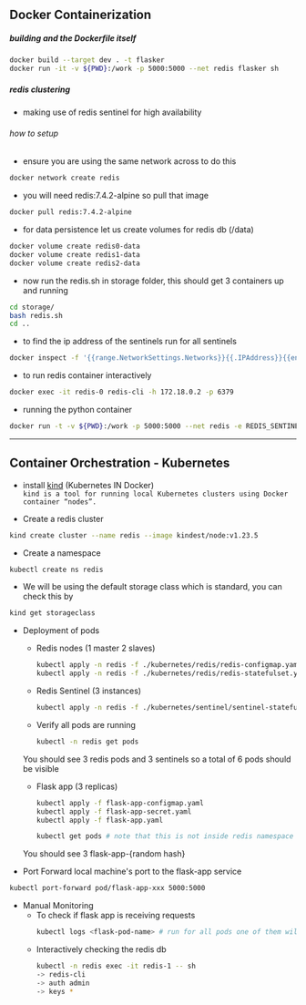 ## Docker Containerization

##### building and the Dockerfile itself

```bash
docker build --target dev . -t flasker
docker run -it -v ${PWD}:/work -p 5000:5000 --net redis flasker sh
```

##### redis clustering

- making use of redis sentinel for high availability

###### how to setup

- ensure you are using the same network across to do this 
```bash
docker network create redis
```

- you will need redis:7.4.2-alpine so pull that image
```bash
docker pull redis:7.4.2-alpine
```

- for data persistence let us create volumes for redis db (/data)
```bash
docker volume create redis0-data
docker volume create redis1-data
docker volume create redis2-data
```

- now run the redis.sh in storage folder, this should get 3 containers up and running 
```bash
cd storage/
bash redis.sh
cd ..
```

- to find the ip address of the sentinels run for all sentinels
```bash
docker inspect -f '{{range.NetworkSettings.Networks}}{{.IPAddress}}{{end}}' sentinel-0
```

- to run redis container interactively 
```bash
docker exec -it redis-0 redis-cli -h 172.18.0.2 -p 6379
```

- running the python container
```bash
docker run -t -v ${PWD}:/work -p 5000:5000 --net redis -e REDIS_SENTINELS="172.18.0.5:5000, 172.18.0.6:5000, 172.18.0.7:5000" -e REDIS_MASTER="mymaster" -e REDIS_PASSWORD="admin" flasker
```

---

## Container Orchestration - Kubernetes

- install [kind](https://kind.sigs.k8s.io/) (Kubernetes IN Docker) <br>
`kind is a tool for running local Kubernetes clusters using Docker container “nodes”. `

- Create a redis cluster
```bash
kind create cluster --name redis --image kindest/node:v1.23.5
```

- Create a namespace 
```bash
kubectl create ns redis
```

- We will be using the default storage class which is standard, you can check this by 
```bash
kind get storageclass
```

- Deployment of pods
    - Redis nodes (1 master 2 slaves)
        ```bash
        kubectl apply -n redis -f ./kubernetes/redis/redis-configmap.yaml
        kubectl apply -n redis -f ./kubernetes/redis/redis-statefulset.yaml
        ```
    - Redis Sentinel (3 instances)
        ```bash
        kubectl apply -n redis -f ./kubernetes/sentinel/sentinel-statefulset.yaml
        ```
    - Verify all pods are running 
        ```bash
        kubectl -n redis get pods
        ```
    You should see 3 redis pods and 3 sentinels so a total of 6 pods should be visible

    - Flask app (3 replicas)
        ```bash
        kubectl apply -f flask-app-configmap.yaml
        kubectl apply -f flask-app-secret.yaml
        kubectl apply -f flask-app.yaml
        ```
        ```bash
        kubectl get pods # note that this is not inside redis namespace
        ```
    You should see 3 flask-app-{random hash} 

- Port Forward local machine's port to the flask-app service
```bash
kubectl port-forward pod/flask-app-xxx 5000:5000
```

- Manual Monitoring
    - To check if flask app is receiving requests
        ```bash
        kubectl logs <flask-pod-name> # run for all pods one of them will be receiving requests
        ```
    - Interactively checking the redis db 
        ```bash
        kubectl -n redis exec -it redis-1 -- sh
        -> redis-cli
        -> auth admin
        -> keys *
        ```